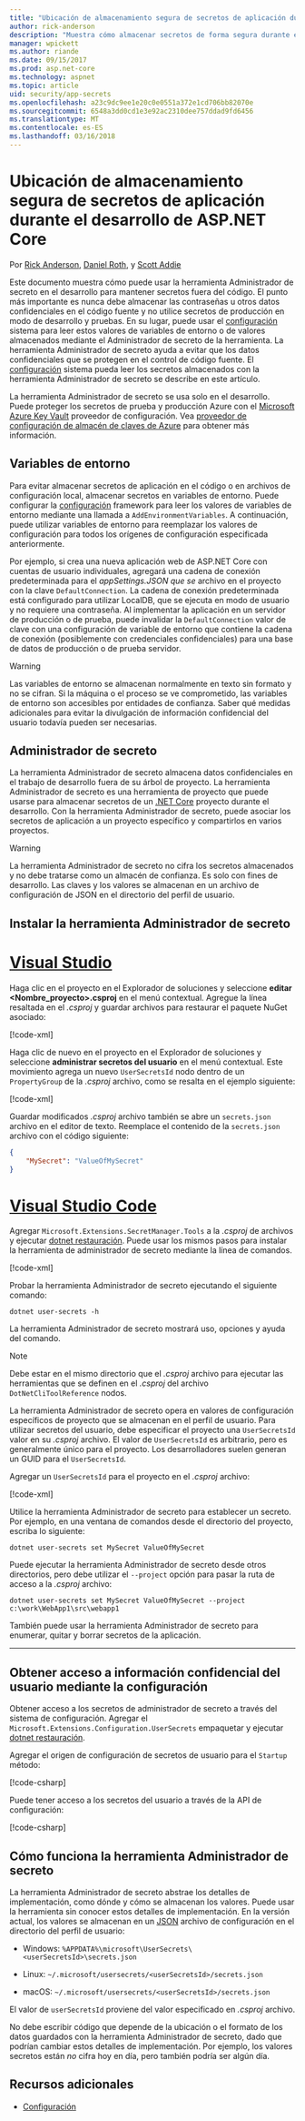 ```yaml
---
title: "Ubicación de almacenamiento segura de secretos de aplicación durante el desarrollo de ASP.NET Core"
author: rick-anderson
description: "Muestra cómo almacenar secretos de forma segura durante el desarrollo"
manager: wpickett
ms.author: riande
ms.date: 09/15/2017
ms.prod: asp.net-core
ms.technology: aspnet
ms.topic: article
uid: security/app-secrets
ms.openlocfilehash: a23c9dc9ee1e20c0e0551a372e1cd706bb82070e
ms.sourcegitcommit: 6548a3dd0cd1e3e92ac2310dee757ddad9fd6456
ms.translationtype: MT
ms.contentlocale: es-ES
ms.lasthandoff: 03/16/2018
---
```

# <a name="safe-storage-of-app-secrets-during-development-in-aspnet-core"></a>Ubicación de almacenamiento segura de secretos de aplicación durante el desarrollo de ASP.NET Core

Por [Rick Anderson](https://twitter.com/RickAndMSFT), [Daniel Roth](https://github.com/danroth27), y [Scott Addie](https://scottaddie.com) 

Este documento muestra cómo puede usar la herramienta Administrador de secreto en el desarrollo para mantener secretos fuera del código. El punto más importante es nunca debe almacenar las contraseñas u otros datos confidenciales en el código fuente y no utilice secretos de producción en modo de desarrollo y pruebas. En su lugar, puede usar el [configuración](xref:fundamentals/configuration/index) sistema para leer estos valores de variables de entorno o de valores almacenados mediante el Administrador de secreto de la herramienta. La herramienta Administrador de secreto ayuda a evitar que los datos confidenciales que se protegen en el control de código fuente. El [configuración](xref:fundamentals/configuration/index) sistema pueda leer los secretos almacenados con la herramienta Administrador de secreto se describe en este artículo.

La herramienta Administrador de secreto se usa solo en el desarrollo. Puede proteger los secretos de prueba y producción Azure con el [Microsoft Azure Key Vault](https://azure.microsoft.com/services/key-vault/) proveedor de configuración. Vea [proveedor de configuración de almacén de claves de Azure](https://docs.microsoft.com/aspnet/core/security/key-vault-configuration) para obtener más información.

## <a name="environment-variables"></a>Variables de entorno

Para evitar almacenar secretos de aplicación en el código o en archivos de configuración local, almacenar secretos en variables de entorno. Puede configurar la [configuración](xref:fundamentals/configuration/index) framework para leer los valores de variables de entorno mediante una llamada a `AddEnvironmentVariables`. A continuación, puede utilizar variables de entorno para reemplazar los valores de configuración para todos los orígenes de configuración especificada anteriormente.

Por ejemplo, si crea una nueva aplicación web de ASP.NET Core con cuentas de usuario individuales, agregará una cadena de conexión predeterminada para el *appSettings.JSON que se* archivo en el proyecto con la clave `DefaultConnection`. La cadena de conexión predeterminada está configurado para utilizar LocalDB, que se ejecuta en modo de usuario y no requiere una contraseña. Al implementar la aplicación en un servidor de producción o de prueba, puede invalidar la `DefaultConnection` valor de clave con una configuración de variable de entorno que contiene la cadena de conexión (posiblemente con credenciales confidenciales) para una base de datos de producción o de prueba servidor.

>[!WARNING]
> Las variables de entorno se almacenan normalmente en texto sin formato y no se cifran. Si la máquina o el proceso se ve comprometido, las variables de entorno son accesibles por entidades de confianza. Saber qué medidas adicionales para evitar la divulgación de información confidencial del usuario todavía pueden ser necesarias.

## <a name="secret-manager"></a>Administrador de secreto

La herramienta Administrador de secreto almacena datos confidenciales en el trabajo de desarrollo fuera de su árbol de proyecto. La herramienta Administrador de secreto es una herramienta de proyecto que puede usarse para almacenar secretos de un [.NET Core](https://www.microsoft.com/net/core) proyecto durante el desarrollo. Con la herramienta Administrador de secreto, puede asociar los secretos de aplicación a un proyecto específico y compartirlos en varios proyectos.

>[!WARNING]
> La herramienta Administrador de secreto no cifra los secretos almacenados y no debe tratarse como un almacén de confianza. Es solo con fines de desarrollo. Las claves y los valores se almacenan en un archivo de configuración de JSON en el directorio del perfil de usuario.

## <a name="installing-the-secret-manager-tool"></a>Instalar la herramienta Administrador de secreto

# <a name="visual-studiotabvisual-studio"></a>[Visual Studio](#tab/visual-studio)

Haga clic en el proyecto en el Explorador de soluciones y seleccione **editar \<Nombre_proyecto\>.csproj** en el menú contextual. Agregue la línea resaltada en el *.csproj* y guardar archivos para restaurar el paquete NuGet asociado:

[!code-xml[](app-secrets/sample/UserSecrets/UserSecrets-before.csproj?highlight=10)]

Haga clic de nuevo en el proyecto en el Explorador de soluciones y seleccione **administrar secretos del usuario** en el menú contextual. Este movimiento agrega un nuevo `UserSecretsId` nodo dentro de un `PropertyGroup` de la *.csproj* archivo, como se resalta en el ejemplo siguiente:

[!code-xml[](app-secrets/sample/UserSecrets/UserSecrets-after.csproj?highlight=4)]

Guardar modificados *.csproj* archivo también se abre un `secrets.json` archivo en el editor de texto. Reemplace el contenido de la `secrets.json` archivo con el código siguiente:

```json
{
    "MySecret": "ValueOfMySecret"
}
```

# <a name="visual-studio-codetabvisual-studio-code"></a>[Visual Studio Code](#tab/visual-studio-code)

Agregar `Microsoft.Extensions.SecretManager.Tools` a la *.csproj* de archivos y ejecutar [dotnet restauración](/dotnet/core/tools/dotnet-restore). Puede usar los mismos pasos para instalar la herramienta de administrador de secreto mediante la línea de comandos.

[!code-xml[](app-secrets/sample/UserSecrets/UserSecrets-before.csproj?highlight=10)]

Probar la herramienta Administrador de secreto ejecutando el siguiente comando:

```console
dotnet user-secrets -h
```

La herramienta Administrador de secreto mostrará uso, opciones y ayuda del comando.

> [!NOTE]
> Debe estar en el mismo directorio que el *.csproj* archivo para ejecutar las herramientas que se definen en el *.csproj* del archivo `DotNetCliToolReference` nodos.

La herramienta Administrador de secreto opera en valores de configuración específicos de proyecto que se almacenan en el perfil de usuario. Para utilizar secretos del usuario, debe especificar el proyecto una `UserSecretsId` valor en su *.csproj* archivo. El valor de `UserSecretsId` es arbitrario, pero es generalmente único para el proyecto. Los desarrolladores suelen generan un GUID para el `UserSecretsId`.

Agregar un `UserSecretsId` para el proyecto en el *.csproj* archivo:

[!code-xml[](app-secrets/sample/UserSecrets/UserSecrets-after.csproj?highlight=4)]

Utilice la herramienta Administrador de secreto para establecer un secreto. Por ejemplo, en una ventana de comandos desde el directorio del proyecto, escriba lo siguiente:

```console
dotnet user-secrets set MySecret ValueOfMySecret
```

Puede ejecutar la herramienta Administrador de secreto desde otros directorios, pero debe utilizar el `--project` opción para pasar la ruta de acceso a la *.csproj* archivo:
 
```console
dotnet user-secrets set MySecret ValueOfMySecret --project c:\work\WebApp1\src\webapp1
```

También puede usar la herramienta Administrador de secreto para enumerar, quitar y borrar secretos de la aplicación.

-----

## <a name="accessing-user-secrets-via-configuration"></a>Obtener acceso a información confidencial del usuario mediante la configuración

Obtener acceso a los secretos de administrador de secreto a través del sistema de configuración. Agregar el `Microsoft.Extensions.Configuration.UserSecrets` empaquetar y ejecutar [dotnet restauración](/dotnet/core/tools/dotnet-restore).

Agregar el origen de configuración de secretos de usuario para el `Startup` método:

[!code-csharp[](app-secrets/sample/UserSecrets/Startup.cs?highlight=16-19)]

Puede tener acceso a los secretos del usuario a través de la API de configuración:

[!code-csharp[](app-secrets/sample/UserSecrets/Startup.cs?highlight=26-29)]

## <a name="how-the-secret-manager-tool-works"></a>Cómo funciona la herramienta Administrador de secreto

La herramienta Administrador de secreto abstrae los detalles de implementación, como dónde y cómo se almacenan los valores. Puede usar la herramienta sin conocer estos detalles de implementación. En la versión actual, los valores se almacenan en un [JSON](http://json.org/) archivo de configuración en el directorio del perfil de usuario:

* Windows: `%APPDATA%\microsoft\UserSecrets\<userSecretsId>\secrets.json`

* Linux: `~/.microsoft/usersecrets/<userSecretsId>/secrets.json`

* macOS: `~/.microsoft/usersecrets/<userSecretsId>/secrets.json`

El valor de `userSecretsId` proviene del valor especificado en *.csproj* archivo.

No debe escribir código que depende de la ubicación o el formato de los datos guardados con la herramienta Administrador de secreto, dado que podrían cambiar estos detalles de implementación. Por ejemplo, los valores secretos están *no* cifra hoy en día, pero también podría ser algún día.

## <a name="additional-resources"></a>Recursos adicionales

* [Configuración](xref:fundamentals/configuration/index)
